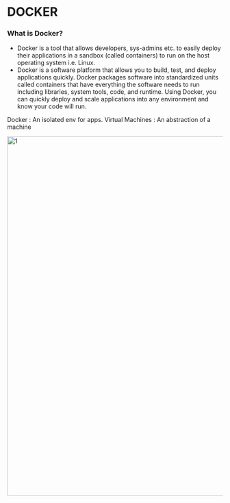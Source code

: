 # DOCKER

### What is Docker?
- Docker is a tool that allows developers, sys-admins etc. to easily deploy their applications in a sandbox (called containers) to run on the host operating system i.e. Linux.
- Docker is a software platform that allows you to build, test, and deploy applications quickly. Docker packages software into standardized units called containers that have everything the software needs to run including libraries, system tools, code, and runtime. Using Docker, you can quickly deploy and scale applications into any environment and know your code will run.

Docker : An isolated env for apps.
Virtual Machines : An abstraction of a machine

<img width="839" alt="1" src="https://github.com/Bskasan/Docker_Learn_CW/assets/53233822/a9b75726-d13c-4a53-92f7-7ba574c83a60">


